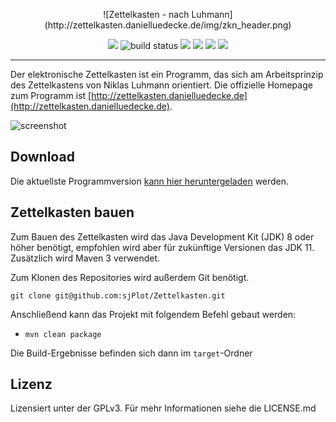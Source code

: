 <p align="center">
![Zettelkasten - nach Luhmann](http://zettelkasten.danielluedecke.de/img/zkn_header.png)
</p>
<p align="center">
    <a href="https://github.com/sjPlot/Zettelkasten/graphs/contributors" alt="Contributors">
        <img src="https://img.shields.io/github/contributors/sjPlot/Zettelkasten" /></a>
    <img src="https://github.com/sjPlot/Zettelkasten/workflows/Java%20CI%20with%20Maven/badge.svg" alt="build status"></a>
     <a href="https://github.com/sjPlot/Zettelkasten/releases" alt="Release">
            <img src="https://img.shields.io/github/release/sjPlot/Zettelkasten.svg" /></a>
      <a href="https://github.com/sjPlot/Zettelkasten/releases" alt="Downloads">
                 <img src="https://img.shields.io/github/downloads/sjPlot/Zettelkasten/total.svg" /></a>       
       <a href="https://github.com/sjPlot/Zettelkasten/issues" alt="Resolution time">
                       <img src="http://isitmaintained.com/badge/resolution/sjPlot/Zettelkasten.svg" /></a>    
                       <a href="https://github.com/sjPlot/Zettelkasten/issues" alt="Open Issues">
                                              <img src="http://isitmaintained.com/badge/open/sjPlot/Zettelkasten.svg" /></a>            
</p>

---

Der elektronische Zettelkasten ist ein Programm, das sich am Arbeitsprinzip des Zettelkastens von Niklas Luhmann orientiert. Die offizielle Homepage zum Programm ist [http://zettelkasten.danielluedecke.de](http://zettelkasten.danielluedecke.de).

![screenshot](http://zettelkasten.danielluedecke.de/img/gallery/zkn1.png)

## Download
Die aktuellste Programmversion [kann hier heruntergeladen](https://github.com/sjPlot/Zettelkasten/releases) werden.

## Zettelkasten bauen

Zum Bauen des Zettelkasten wird das Java Development Kit (JDK) 8 oder höher benötigt, empfohlen wird aber für zukünftige Versionen das JDK 11.
Zusätzlich wird Maven 3 verwendet. 

Zum Klonen des Repositories wird außerdem Git benötigt.

`git clone git@github.com:sjPlot/Zettelkasten.git`

Anschließend kann das Projekt mit folgendem Befehl gebaut werden:

* `mvn clean package`

Die Build-Ergebnisse befinden sich dann im `target`-Ordner


## Lizenz
Lizensiert unter der GPLv3. Für mehr Informationen siehe die LICENSE.md